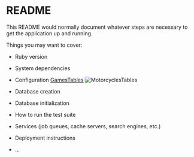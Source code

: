 # README

This README would normally document whatever steps are necessary to get the
application up and running.

Things you may want to cover:

* Ruby version

* System dependencies

* Configuration
[GamesTables](https://user-images.githubusercontent.com/80134340/125703271-1184d85f-0340-496e-b777-561b66a310cc.png)
![MotorcyclesTables](https://user-images.githubusercontent.com/80134340/125703340-8b549594-3733-4cf7-b6a4-2759934bcb36.png)

* Database creation

* Database initialization

* How to run the test suite

* Services (job queues, cache servers, search engines, etc.)

* Deployment instructions

* ...
